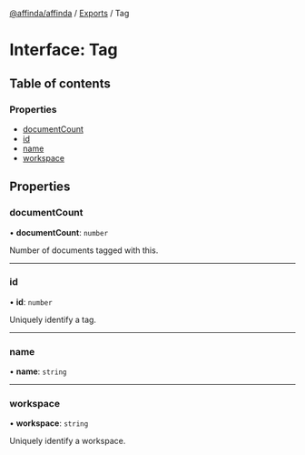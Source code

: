 [@affinda/affinda](../README.md) / [Exports](../modules.md) / Tag

# Interface: Tag

## Table of contents

### Properties

- [documentCount](Tag.md#documentcount)
- [id](Tag.md#id)
- [name](Tag.md#name)
- [workspace](Tag.md#workspace)

## Properties

### documentCount

• **documentCount**: `number`

Number of documents tagged with this.

___

### id

• **id**: `number`

Uniquely identify a tag.

___

### name

• **name**: `string`

___

### workspace

• **workspace**: `string`

Uniquely identify a workspace.
